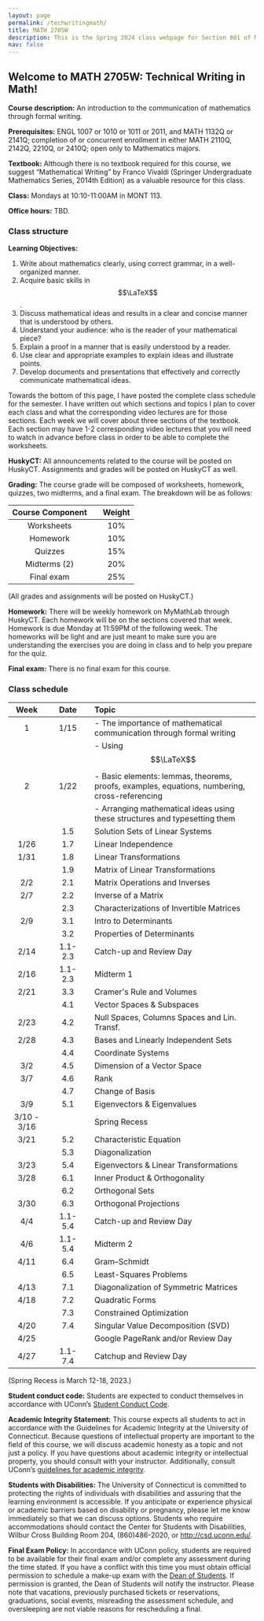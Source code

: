 ```yaml
---
layout: page
permalink: /techwritingmath/
title: MATH 2705W
description: This is the Spring 2024 class webpage for Section 001 of MATH 2705W Technical Writing in Math at UConn.  
nav: false
---
```


## Welcome to MATH 2705W: Technical Writing in Math! 

**Course description:** An introduction to the communication of mathematics through formal writing.

**Prerequisites:** ENGL 1007 or 1010 or 1011 or 2011, and MATH 1132Q or 2141Q; completion of or concurrent enrollment in either MATH 2110Q, 2142Q, 2210Q, or 2410Q; open only to Mathematics majors.

**Textbook:** Although there is no textbook required for this course, we suggest “Mathematical Writing” by Franco Vivaldi (Springer Undergraduate Mathematics Series, 2014th Edition) as a valuable resource for this class.

**Class:** Mondays at 10:10-11:00AM in MONT 113. 

**Office hours:** TBD. 
<!-- Tuesdays and Thursdays at 2:15-3:15PM on webex. You can access my webex link through HuskyCT. -->


### Class structure

**Learning Objectives:**
1. Write about mathematics clearly, using correct grammar, in a well-organized manner.
2. Acquire basic skills in $$\LaTeX$$. 
3. Discuss mathematical ideas and results in a clear and concise manner that is understood by others.
4. Understand your audience: who is the reader of your mathematical piece?
5. Explain a proof in a manner that is easily understood by a reader.
6. Use clear and appropriate examples to explain ideas and illustrate points.
7. Develop documents and presentations that effectively and correctly communicate mathematical ideas.

Towards the bottom of this page, I have posted the complete class schedule for the semester. I have written out which sections and topics I plan to cover each class and what the corresponding video lectures are for those sections. Each week we will cover about three sections of the textbook. Each section may have 1-2 corresponding video lectures that you will need to watch in advance before class in order to be able to complete the worksheets. 

**HuskyCT:** All announcements related to the course will be posted on HuskyCT. Assignments and grades will be posted on HuskyCT as well. 

**Grading:** The course grade will be composed of worksheets, homework, quizzes, two midterms, and a final exam. The breakdown will be as follows: 

| Course Component |       | Weight    | 
| :----:           | :---: |  :----:   |   
| Worksheets       |       |  10%      |  
| Homework         |       |  10%      |
| Quizzes          |       |  15%      |
| Midterms (2)     |       |  20%      | 
| Final exam       |       |  25%      | 


(All grades and assignments will be posted on HuskyCT.) 


**Homework:** There will be weekly homework on MyMathLab through HuskyCT. Each homework will be on the sections covered that week. Homework is due Monday at 11:59PM of the following week. The homeworks will be light and are just meant to make sure you are understanding the exercises you are doing in class and to help you prepare for the quiz. 


**Final exam:** There is no final exam for this course. 



### Class schedule

| Week  |      | Date    |      | Topic                                                                   | 
| :---: | :--: | :---:   | :--: | :---                                                                    | 
| 1     |      | 1/15    |      |  - The importance of mathematical communication through formal writing  |  
|       |      |         |      |  - Using $$\LaTeX$$                                                     | 
| 2     |      | 1/22    |      |  - Basic elements: lemmas, theorems, proofs, examples, equations, numbering, cross-referencing  | 
|       |      |         |      |  - Arranging mathematical ideas using these structures and typesetting them     | 
|       |      |  1.5    |      |  Solution Sets of Linear Systems            |   
| 1/26  |      |  1.7    |      |  Linear Independence                        |
| 1/31  |      |  1.8    |      |  Linear Transformations                     | 
|       |      |  1.9    |      |  Matrix of Linear Transformations           |  
| 2/2   |      |  2.1    |      |  Matrix Operations and Inverses             |    
| 2/7   |      |  2.2    |      |  Inverse of a Matrix                        | 
|       |      |  2.3    |      |  Characterizations of Invertible Matrices   |  
| 2/9   |      |  3.1    |      |  Intro to Determinants                      |   
|       |      |  3.2    |      |  Properties of Determinants                 | 
| 2/14  |      | 1.1-2.3 |      |  Catch-up and Review Day                    |  
| 2/16  |      | 1.1-2.3 |      |  Midterm 1                                  |   
| 2/21  |      |  3.3    |      |  Cramer's Rule and Volumes                  |  
|       |      |  4.1    |      |  Vector Spaces & Subspaces                  |   
| 2/23  |      |  4.2    |      | Null Spaces, Columns Spaces and Lin. Transf.| 
| 2/28  |      |  4.3    |      |  Bases and Linearly Independent Sets        |    
|       |      |  4.4    |      |  Coordinate Systems                         |   
| 3/2   |      |  4.5    |      |  Dimension of a Vector Space                | 
| 3/7   |      |  4.6    |      |  Rank                                       |  
|       |      |  4.7    |      |  Change of Basis                            |    
| 3/9   |      |  5.1    |      |  Eigenvectors & Eigenvalues                 |  
| 3/10 - 3/16  |      |      |      |  Spring Recess                  |      |  
| 3/21  |      |  5.2    |      |  Characteristic Equation                    |   
|       |      |  5.3    |      |  Diagonalization                            |   
| 3/23  |      |  5.4    |      |  Eigenvectors & Linear Transformations      |     
| 3/28  |      |  6.1    |      |  Inner Product & Orthogonality              |     
|       |      |  6.2    |      |  Orthogonal Sets                            |     
| 3/30  |      |  6.3    |      |  Orthogonal Projections                     |    
| 4/4   |      | 1.1-5.4 |      |  Catch-up and Review Day                    |    
| 4/6   |      | 1.1-5.4 |      |  Midterm 2                                  |    
| 4/11  |      |  6.4    |      |  Gram–Schmidt                               |     
|       |      |  6.5    |      |  Least-Squares Problems                     |    
| 4/13  |      |  7.1    |      |  Diagonalization of Symmetric Matrices      |     
| 4/18  |      |  7.2    |      |  Quadratic Forms                            |     
|       |      |  7.3    |      |  Constrained Optimization                   |     
| 4/20  |      |  7.4    |      |  Singular Value Decomposition (SVD)         |     
| 4/25  |      |         |      |  Google PageRank and/or Review Day          |     
| 4/27  |      | 1.1-7.4 |      |  Catchup and Review Day                     |     

(Spring Recess is March 12-18, 2023.)

**Student conduct code:** Students are expected to conduct themselves in accordance with UConn’s [Student Conduct Code](https://community.uconn.edu/the-student-code/).

**Academic Integrity Statement:** This course expects all students to act in accordance with the Guidelines for Academic Integrity at the University of Connecticut. Because questions of intellectual property are important to the field of this course, we will discuss academic honesty as a topic and not just a policy. If you have questions about academic integrity or intellectual property, you should consult with your instructor. Additionally, consult UConn’s [guidelines for academic integrity](https://community.uconn.edu/the-student-code-appendix-a/).

**Students with Disabilities:** The University of Connecticut is committed to protecting the rights of individuals with disabilities and assuring that the learning environment is accessible. If you anticipate or experience physical or academic barriers based on disability or pregnancy, please let me know immediately so that we can discuss options. Students who require accommodations should contact the Center for Students with Disabilities, Wilbur Cross Building Room 204, (860)486-2020, or http://csd.uconn.edu/.

**Final Exam Policy:** In accordance with UConn policy, students are required to be available for their final exam and/or complete any assessment during the time stated. If you have a conflict with this time you must obtain official permission to schedule a make-up exam with the [Dean of Students](http://dos.uconn.edu/). If permission is granted, the Dean of Students will notify the instructor. Please note that vacations, previously purchased tickets or reservations, graduations, social events, misreading the assessment schedule, and oversleeping are not viable reasons for rescheduling a final.



